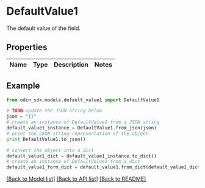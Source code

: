 # DefaultValue1

The default value of the field.

## Properties

Name | Type | Description | Notes
------------ | ------------- | ------------- | -------------

## Example

```python
from odin_sdk.models.default_value1 import DefaultValue1

# TODO update the JSON string below
json = "{}"
# create an instance of DefaultValue1 from a JSON string
default_value1_instance = DefaultValue1.from_json(json)
# print the JSON string representation of the object
print DefaultValue1.to_json()

# convert the object into a dict
default_value1_dict = default_value1_instance.to_dict()
# create an instance of DefaultValue1 from a dict
default_value1_form_dict = default_value1.from_dict(default_value1_dict)
```
[[Back to Model list]](../README.md#documentation-for-models) [[Back to API list]](../README.md#documentation-for-api-endpoints) [[Back to README]](../README.md)


